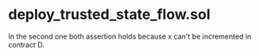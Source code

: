 # deploy_trusted_state_flow.sol
In the second one both assertion holds because x can't be incremented in
contract D.

